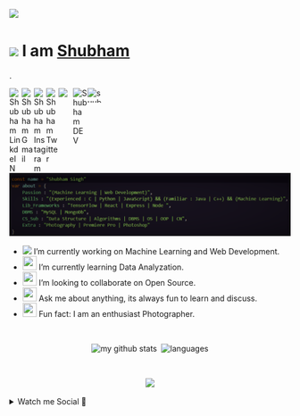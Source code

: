 <p> <img src=https://raw.githubusercontent.com/alansmathew/alansmathew/master/lang.gif height="70px" > 
<h1> <img src="https://github.com/TheDudeThatCode/TheDudeThatCode/blob/master/Assets/Hi.gif" width="29px"> I am <a href="https://suubh.github.io/Shubham/index.html" target="_blank">Shubham</a> </h1>.</p>
<a href="https://www.linkedin.com/in/shubham-singh-356ba5168">
<img align="left" alt="Shubham LinkdeIN" width="22px" src="https://cdn.jsdelivr.net/npm/simple-icons@v3/icons/linkedin.svg" />
</a>
<a href = "mailto:subhdec99@gmail.com">
<img align="left" alt="Shubham Gmail" width="22px" src="https://cdn.jsdelivr.net/npm/simple-icons@v3/icons/telegram.svg" />
</a>
<a href="https://www.instagram.com/shutt3rbug_/">
<img align="left" alt="Shubham Instagram" width="22px" src="https://cdn.jsdelivr.net/npm/simple-icons@v3/icons/instagram.svg" />
</a>
<a href="https://www.twitter.com/shub______">
<img align="left" alt="Shubham Twitter" width="22px" src="https://cdn.jsdelivr.net/npm/simple-icons@v3/icons/twitter.svg" />
</a>
<a href="https://medium.com/@subhdec99">
  <img align="left" width="26px" src="https://cdn.jsdelivr.net/npm/simple-icons@v3/icons/medium.svg" />
</a>
<a href="https://dev.to/suubh">
  <img align="left" alt="Shubham DEV" width="26px" src="https://cdn1.iconfinder.com/data/icons/logos-and-brands-3/512/84_Dev_logo_logos-512.png">
</a>
<a href="https://open.spotify.com/user/31ejjw6vcpxdok5fw4mchwoiscqq?si=N-KcmL0sTxaC6CXiKJuHIw" target="blank">
  <img align="left" src="https://cdn.jsdelivr.net/npm/simple-icons@3.0.1/icons/spotify.svg" alt="suubh" height="26" width="26" />
</a>
<br>
<br>
<br>
<img src="https://github.com/suubh/suubh/blob/master/Screenshot%20(274).png">
<ul>
  <li><img src="https://media.giphy.com/media/WUlplcMpOCEmTGBtBW/giphy.gif" width="30"> I’m currently working on Machine Learning and Web Development.</li>
  <li><img src="https://cultofthepartyparrot.com/parrots/hd/laptop_parrot.gif" width="25" height="25"/> I’m currently learning Data Analyzation.</li>
  <li><img src="https://cultofthepartyparrot.com/parrots/hd/githubparrot.gif" width="25" height="25"/> I’m looking to collaborate on Open Source.</li>
  <li><img src="https://cultofthepartyparrot.com/parrots/hd/60fpsparrot.gif" width="25" height="25"/> Ask me about anything, its always fun to learn and discuss.</li>
  <li><img src="https://cultofthepartyparrot.com/parrots/hd/dealwithitnowparrot.gif" width="25" height="25"/> Fun fact: I am an enthusiast Photographer. </li>
</ul>
<br>




<p align="center">
<img src="https://github-readme-stats.vercel.app/api?username=suubh&show_icons=true&theme=tokyonight" alt="my github stats" width="420"/>&nbsp;
   <img src="https://github-readme-stats.vercel.app/api/top-langs/?username=suubh&layout=compact&theme=tokyonight" alt="languages" height="165">
</p>
<br>




<p align="center">
  <a href="https://github.com/ryo-ma/github-profile-trophy" target="_blank">
    <img src="https://github-profile-trophy.vercel.app/?username=suubh&theme=gruvbox"/>
  </a>
</p>

<details>
  <summary> Watch me Social 🤔 </summary>
  <div>
    <a href="https://github.com/shub______/github-readme-twitter">
      <img align="left" src="https://github-readme-twitter.gazf.vercel.app/api?id=shub______&layout=wide&show_reply=off&show_retweet=on" />
    </a>
   <p align="right">
     
   [![Spotify](https://novatorem.vercel.app/api/spotify)](https://open.spotify.com/user/31ejjw6vcpxdok5fw4mchwoiscqq?si=N-KcmL0sTxaC6CXiKJuHIw)
     
   </p>
  </div>
</details>




<!--
**suubh/suubh** is a ✨ _special_ ✨ repository because its `README.md` (this file) appears on your GitHub profile.
<br> [![Spotify](https://novatorem.vercel.app/api/spotify)](https://open.spotify.com/user/31ejjw6vcpxdok5fw4mchwoiscqq?si=N-KcmL0sTxaC6CXiKJuHIw)
    ![Shubham's github stats](https://github-readme-stats.vercel.app/api?username=suubh&show_icons=true&hide_border=false)
<p><strong>Languages and Tools:<strong></p>


<p align="center"><br>Profile visits<br><img src="https://profile-counter.glitch.me/suubh/count.svg" /></p><br>

<code><img height="30" src="https://raw.githubusercontent.com/github/explore/5c058a388828bb5fde0bcafd4bc867b5bb3f26f3/topics/css/css.png"></code>

<code><img height="30" src="https://raw.githubusercontent.com/github/explore/80688e429a7d4ef2fca1e82350fe8e3517d3494d/topics/cpp/cpp.png"></code>

<code><img height="30" src="https://raw.githubusercontent.com/github/explore/80688e429a7d4ef2fca1e82350fe8e3517d3494d/topics/python/python.png"></code>

<code><img height="30" src="https://raw.githubusercontent.com/github/explore/80688e429a7d4ef2fca1e82350fe8e3517d3494d/topics/mysql/mysql.png"></code>

<code><img height="30" src="https://raw.githubusercontent.com/github/explore/80688e429a7d4ef2fca1e82350fe8e3517d3494d/topics/html/html.png"></code>

<code><img height="30" src="https://raw.githubusercontent.com/github/explore/80688e429a7d4ef2fca1e82350fe8e3517d3494d/topics/git/git.png"></code>

<code><img height="30" src="https://raw.githubusercontent.com/github/explore/80688e429a7d4ef2fca1e82350fe8e3517d3494d/topics/terminal/terminal.png"></code>

<code><img height="40" src="https://miro.medium.com/max/938/1*XEzukXOEUudcXkyrouu3vw.jpeg"></code>

<code><img src="https://devicon.dev/devicon.git/icons/javascript/javascript-original.svg" width="25px" height="30px"/></code>

<code><img src="https://devicon.dev/devicon.git/icons/nodejs/nodejs-original.svg" width="25px" height="30px"/></code>


Here are some ideas to get you started:
- 🔭 I’m currently working on ...
- 🌱 I’m currently learning ...
- 👯 I’m looking to collaborate on ...
- 🤔 I’m looking for help with ...
- 💬 Ask me about ...
- 📫 How to reach me: ...
- 😄 Pronouns: ...
- ⚡ Fun fact: ...
-->
